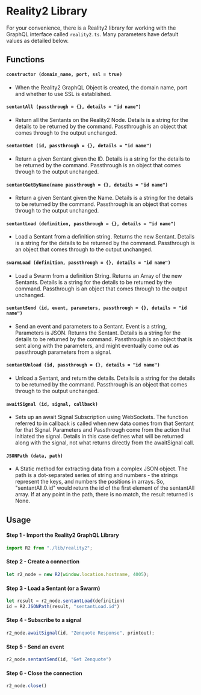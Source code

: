 # Reality2 Library

For your convenience, there is a Reality2 library for working with the GraphQL interface called `reality2.ts`.  Many parameters have default values as detailed below.

## Functions

#### `constructor (domain_name, port, ssl = true)`

- When the Reality2 GraphQL Object is created, the domain name, port and whether to use SSL is established.

#### `sentantAll (passthrough = {}, details = "id name")`

- Return all the Sentants on the Reality2 Node.  Details is a string for the details to be returned by the command.  Passthrough is an object that comes through to the output unchanged.

#### `sentantGet (id, passthrough = {}, details = "id name")`

- Return a given Sentant given the ID.  Details is a string for the details to be returned by the command.  Passthrough is an object that comes through to the output unchanged.

#### `sentantGetByName(name passthrough = {}, details = "id name")`

- Return a given Sentant given the Name.  Details is a string for the details to be returned by the command.  Passthrough is an object that comes through to the output unchanged.

#### `sentantLoad (definition, passthrough = {}, details = "id name")`

- Load a Sentant from a definition string.  Returns the new Sentant.  Details is a string for the details to be returned by the command.  Passthrough is an object that comes through to the output unchanged.

#### `swarmLoad (definition, passthrough = {}, details = "id name")`

- Load a Swarm from a definition String.  Returns an Array of the new Sentants.  Details is a string for the details to be returned by the command.  Passthrough is an object that comes through to the output unchanged.

#### `sentantSend (id, event, parameters, passthrough = {}, details = "id name")`

- Send an event and parameters to a Sentant.  Event is a string, Parameters is JSON. Returns the Sentant.  Details is a string for the details to be returned by the command.  Passthrough is an object that is sent along with the parameters, and might eventually come out as passthrough parameters from a signal.

#### `sentantUnload (id, passthrough = {}, details = "id name")`

- Unload a Sentant, and return the details.  Details is a string for the details to be returned by the command.  Passthrough is an object that comes through to the output unchanged.

#### `awaitSignal (id, signal, callback)`

- Sets up an await Signal Subscription using WebSockets.  The function referred to in callback is called when new data comes from that Sentant for that Signal.  Parameters and Passthrough come from the action that initiated the signal.  Details in this case defines what will be returned along with the signal, not what returns directly from the awaitSignal call.

#### `JSONPath (data, path)`

- A Static method for extracting data from a complex JSON object.  The path is a dot-separated series of string and numbers - the strings represent the keys, and numbers the positions in arrays.  So, "sentantAll.0.id" would return the id of the first element of the sentantAll array.  If at any point in the path, there is no match, the result returned is None.

## Usage

#### Step 1 - Import the Reality2 GraphQL Library

```javascript
import R2 from "./lib/reality2";
```

#### Step 2 - Create a connection

```javascript
let r2_node = new R2(window.location.hostname, 4005);
```

#### Step 3 - Load a Sentant (or a Swarm)

```javascript
let result = r2_node.sentantLoad(definition)
id = R2.JSONPath(result, "sentantLoad.id")
```

#### Step 4 - Subscribe to a signal

```javascript
r2_node.awaitSignal(id, "Zenquote Response", printout);
```

#### Step 5 - Send an event

```javascript
r2_node.sentantSend(id, "Get Zenquote")
```

#### Step 6 - Close the connection

```javascript
r2_node.close()
```

## 